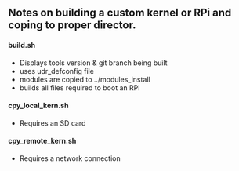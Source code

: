 ## Notes on building a custom kernel or RPi and coping to proper director.

#### build.sh

* Displays tools version & git branch being built
* uses udr_defconfig file
* modules are copied to ../modules_install
* builds all files required to boot an RPi

#### cpy_local_kern.sh

* Requires an SD card

#### cpy_remote_kern.sh

* Requires a network connection